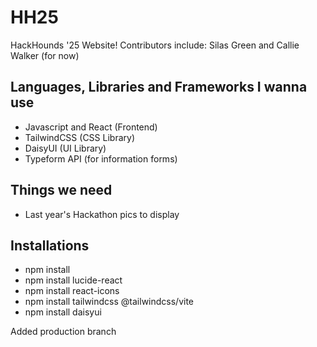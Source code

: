 # HH25
HackHounds '25 Website! Contributors include: Silas Green and Callie Walker (for now)

## Languages, Libraries and Frameworks I wanna use
- Javascript and React (Frontend)
- TailwindCSS (CSS Library)
- DaisyUI (UI Library)
- Typeform API (for information forms)


## Things we need
- Last year's Hackathon pics to display


## Installations
- npm install
- npm install lucide-react
- npm install react-icons
- npm install tailwindcss @tailwindcss/vite
- npm install daisyui


Added production branch